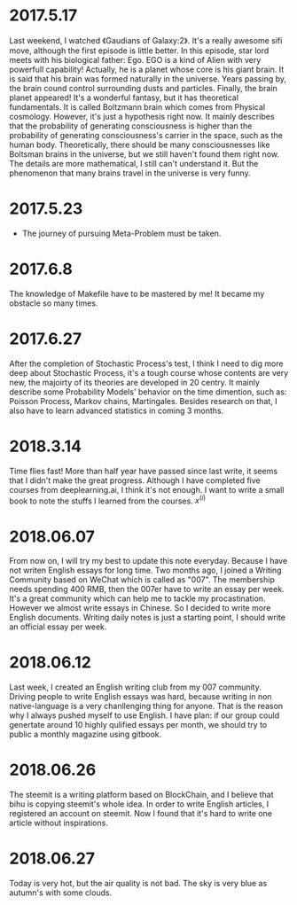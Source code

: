# 2017.5.17 #

Last weekend, I watched 《Gaudians of Galaxy:2》. It's a really awesome sifi move, although the first episode is little better. In this episode, star lord meets with his biological father: Ego. EGO is a kind of Alien with very powerfull capability! Actually, he is a planet whose core is his giant brain. It is said that his brain was formed naturally in the universe. Years passing by, the brain cound control surrounding dusts and particles. Finally, the brain planet appeared! It's a wonderful fantasy, but it has theoretical fundamentals. It is called Boltzmann brain which comes from Physical cosmology. However, it's just a hypothesis right now. It mainly describes that the probability of generating consciousness is higher than the probability of generating consciousness's carrier in the space, such as the human body. Theoretically, there should be many consciousnesses like Boltsman brains in the universe, but we still haven't found them right now. The details are more mathematical, I still can't understand it. But the phenomenon that many brains travel in the universe is very funny.

# 2017.5.23 #

- The journey of pursuing Meta-Problem must be taken.

# 2017.6.8 #

The knowledge of Makefile have to be mastered by me! It became my obstacle so many times.

# 2017.6.27 #

After the completion of Stochastic Process's test, I think I need to dig more deep about Stochastic Process, it's a tough course whose contents are very new, the majoirty of its theories are developed in 20 centry. It mainly describe some Probability Models' behavior on the time dimention, such as: Poisson Process, Markov chains, Martingales. Besides research on that, I also have to learn advanced statistics in coming 3 months.

# 2018.3.14 #

Time flies fast! More than half year have passed since last write, it seems that I didn't make the great progress. Although I have completed five courses from deeplearning.ai, I think it's not enough. I want to write a small book to note the stuffs I learned from the courses.  $x^{(i)}$

# 2018.06.07 #

From now on, I will try my best to update this note everyday. Because I have not writen English essays for long time. Two months ago, I joined a Writing Community based on WeChat which is called as "007". The membership needs spending 400 RMB, then the 007er have to write an essay per week. It's a great community which can help me to tackle my procastination. However we almost write essays in Chinese. So I decided to write more English documents. Writing daily notes is just a starting point, I should write an official essay per week. 

# 2018.06.12

Last week, I created an English writing club from my 007 community. Driving people to write English essays was hard, because writing in non native-language is a very chanllenging thing for anyone. That is the reason why I always pushed myself to use English. I have plan: if our group could genertate around 10 highly qulified essays per month, we should try to public a monthly magazine using gitbook.

# 2018.06.26

The steemit is a writing platform based on BlockChain, and I believe that bihu is copying steemit's whole idea. In order to write English articles, I registered an account on steemit. Now I found that it's hard to write one article without inspirations.

# 2018.06.27

Today is very hot, but the air quality is not bad. The sky is very blue as autumn's with some clouds. 
